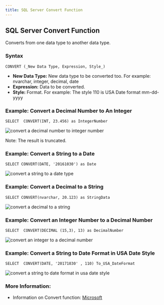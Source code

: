 ```yaml
---
title: SQL Server Convert Function
---
```

## SQL Server Convert Function
Converts from one data type to another data type.

### Syntax 
`CONVERT (_New Data Type, Expression, Style_)`

- **New Data Type:** New data type to be converted too. For example: nvarchar, integer, decimal, date
- **Expression:** Data to be converted.
- **Style:** Format. For example: The style 110 is USA Date format  mm-dd-yyyy

### Example: Convert a Decimal Number to An Integer 

`SELECT  CONVERT(INT, 23.456) as IntegerNumber`

![convert a decimal number to integer number](https://user-images.githubusercontent.com/12566249/31314884-6c94db4a-ac57-11e7-842f-710fad511131.png)

Note: The result is truncated. 

### Example: Convert a String to a Date
`SELECT CONVERT(DATE, '20161030') as Date`

![convert a string to a date type](https://user-images.githubusercontent.com/12566249/31314912-c25bbb52-ac57-11e7-880d-6d81041b1728.png) 


### Example: Convert a Decimal to a String 
`SELECT CONVERT(nvarchar, 20.123) as StringData`

![convert a decimal to a string](https://user-images.githubusercontent.com/12566249/31314923-fb04e410-ac57-11e7-9646-94061e1f0ec2.png)

### Example: Convert an Integer Number to a Decimal Number
`SELECT  CONVERT(DECIMAL (15,3), 13) as DecimalNumber`

![convert an integer to a decimal number](https://user-images.githubusercontent.com/12566249/31314932-1c8668ca-ac58-11e7-8cee-4d57fc523704.png)

### Example: Convert a String to Date Format in USA Date Style
`SELECT  CONVERT(DATE, '20171030' , 110) To_USA_DateFormat`

![convert a string to date format in usa date style](https://user-images.githubusercontent.com/12566249/31314937-35155d06-ac58-11e7-9d5d-823b66c41d0d.png)

### More Information:
- Information on Convert function: <a href='https://docs.microsoft.com/en-us/sql/t-sql/functions/cast-and-convert-transact-sql' target='_blank' rel='nofollow'>Microsoft</a>


